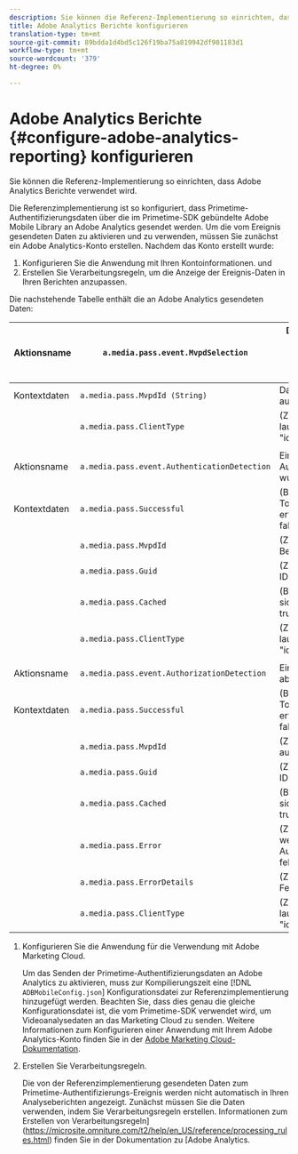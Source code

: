 ```yaml
---
description: Sie können die Referenz-Implementierung so einrichten, dass Adobe Analytics Berichte verwendet wird.
title: Adobe Analytics Berichte konfigurieren
translation-type: tm+mt
source-git-commit: 89bdda1d4bd5c126f19ba75a819942df901183d1
workflow-type: tm+mt
source-wordcount: '379'
ht-degree: 0%

---
```



# Adobe Analytics Berichte {#configure-adobe-analytics-reporting} konfigurieren

Sie können die Referenz-Implementierung so einrichten, dass Adobe Analytics Berichte verwendet wird.

Die Referenzimplementierung ist so konfiguriert, dass Primetime-Authentifizierungsdaten über die im Primetime-SDK gebündelte Adobe Mobile Library an Adobe Analytics gesendet werden. Um die vom Ereignis gesendeten Daten zu aktivieren und zu verwenden, müssen Sie zunächst ein Adobe Analytics-Konto erstellen. Nachdem das Konto erstellt wurde:

1. Konfigurieren Sie die Anwendung mit Ihren Kontoinformationen. und
1. Erstellen Sie Verarbeitungsregeln, um die Anzeige der Ereignis-Daten in Ihren Berichten anzupassen.

Die nachstehende Tabelle enthält die an Adobe Analytics gesendeten Daten:

| Aktionsname | `a.media.pass.event.MvpdSelection` | Der Anwender hat in einem Auswahldialogfeld einen Multi-Kanal Video Programming Distribution (MVPD) ausgewählt |
|---|---|---|
| Kontextdaten | `a.media.pass.MvpdId (String)` | Das vom Benutzer ausgewählte MVPD |
|  | `a.media.pass.ClientType` | (Zeichenfolge) Der Clienttyp lautet &quot;flash&quot;, &quot;html5&quot;, &quot;ios&quot;oder &quot;android&quot; |
|  |  |  |
| Aktionsname | `a.media.pass.event.AuthenticationDetection` | Ein Authentifizierungsarbeitsablauf wurde abgeschlossen |
| Kontextdaten | `a.media.pass.Successful` | (Boolescher Wert) Ob die Token-Anforderung erfolgreich war, ob true oder false |
|  | `a.media.pass.MvpdId` | (Zeichenfolge) Das vom Benutzer ausgewählte MVPD |
|  | `a.media.pass.Guid` | (Zeichenfolge) Eine Tracking-ID |
|  | `a.media.pass.Cached` | (Boolescher Wert) Token, das sich bereits im Cache befindet, true oder false |
|  | `a.media.pass.ClientType` | (Zeichenfolge) Der Clienttyp lautet &quot;flash&quot;, &quot;html5&quot;, &quot;ios&quot;oder &quot;android&quot; |
|  |  |  |
| Aktionsname | `a.media.pass.event.AuthorizationDetection` | Ein Genehmigungsvorgang abgeschlossen |
| Kontextdaten | `a.media.pass.Successful` | (Boolescher Wert) Ob die Token-Anforderung erfolgreich war, ob true oder false |
|  | `a.media.pass.MvpdId` | (Zeichenfolge) Der ausgewählte Benutzer MVPD |
|  | `a.media.pass.Guid` | (Zeichenfolge) Eine Tracking-ID |
|  | `a.media.pass.Cached` | (Boolescher Wert) Token, das sich bereits im Cache befindet, true oder false |
|  | `a.media.pass.Error` | (Zeichenfolge) Der Fehler, wenn der Autorisierungsversuch fehlgeschlagen ist |
|  | `a.media.pass.ErrorDetails` | (Zeichenfolge) Weitere Fehlerdetails |
|  | `a.media.pass.ClientType` | (Zeichenfolge) Der Clienttyp lautet &quot;flash&quot;, &quot;html5&quot;, &quot;ios&quot;oder &quot;android&quot; |

1. Konfigurieren Sie die Anwendung für die Verwendung mit Adobe Marketing Cloud.

   Um das Senden der Primetime-Authentifizierungsdaten an Adobe Analytics zu aktivieren, muss zur Kompilierungszeit eine [!DNL `ADBMobileConfig.json`] Konfigurationsdatei zur Referenzimplementierung hinzugefügt werden. Beachten Sie, dass dies genau die gleiche Konfigurationsdatei ist, die vom Primetime-SDK verwendet wird, um Videoanalysedaten an das Marketing Cloud zu senden. Weitere Informationen zum Konfigurieren einer Anwendung mit Ihrem Adobe Analytics-Konto finden Sie in der [Adobe Marketing Cloud-Dokumentation](https://microsite.omniture.com/t2/help/en_US/reference/).
1. Erstellen Sie Verarbeitungsregeln.

   Die von der Referenzimplementierung gesendeten Daten zum Primetime-Authentifizierungs-Ereignis werden nicht automatisch in Ihren Analyseberichten angezeigt. Zunächst müssen Sie die Daten verwenden, indem Sie Verarbeitungsregeln erstellen. Informationen zum Erstellen von Verarbeitungsregeln](https://microsite.omniture.com/t2/help/en_US/reference/processing_rules.html) finden Sie in der Dokumentation zu [Adobe Analytics.
